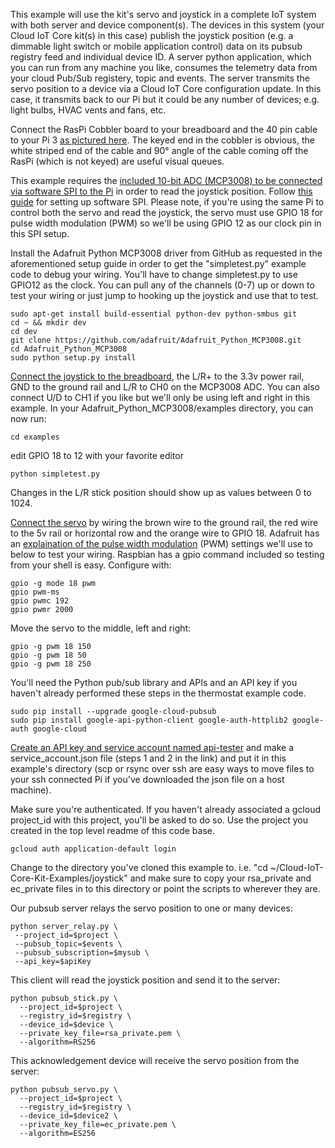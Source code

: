 This example will use the kit's servo and joystick in a complete IoT system with both server and device component(s). The devices in this system (your Cloud IoT Core kit(s) in this case) publish the joystick position (e.g. a dimmable light switch or mobile application control) data on its pubsub registry feed and individual device ID. A server python application, which you can run from any machine you like, consumes the telemetry data from your cloud Pub/Sub registery, topic and events. The server transmits the servo position to a device via a Cloud IoT Core configuration update. In this case, it transmits back to our Pi but it could be any number of devices; e.g. light bulbs, HVAC vents and fans, etc.

Connect the RasPi Cobbler board to your breadboard and the 40 pin cable to your Pi 3 [as pictured here](https://cdn-shop.adafruit.com/970x728/2029-01.jpg). The keyed end in the cobbler is obvious, the white striped end of the cable and 90° angle of the cable coming off the RasPi (which is not keyed) are useful visual queues.

This example requires the [included 10-bit ADC (MCP3008) to be connected via software SPI to the Pi](https://github.com/ARM-software/Cloud-IoT-Core-Kit-Examples/blob/master/joystick/joystick_wiring.png?raw=true) in order to read the joystick position. Follow [this guide](https://learn.adafruit.com/raspberry-pi-analog-to-digital-converters/mcp3008) for setting up software SPI. Please note, if you're using the same Pi to control both the servo and read the joystick, the servo must use GPIO 18 for pulse width modulation (PWM) so we'll be using GPIO 12 as our clock pin in this SPI setup.

Install the Adafruit Python MCP3008 driver from GitHub as requested in the aforementioned setup guide in order to get the "simpletest.py" example code to debug your wiring. You'll have to change simpletest.py to use GPIO12 as the clock. You can pull any of the channels (0-7) up or down to test your wiring or just jump to hooking up the joystick and use that to test.

    sudo apt-get install build-essential python-dev python-smbus git
    cd ~ && mkdir dev
    cd dev
    git clone https://github.com/adafruit/Adafruit_Python_MCP3008.git
    cd Adafruit_Python_MCP3008
    sudo python setup.py install

[Connect the joystick to the breadboard](https://github.com/ARM-software/Cloud-IoT-Core-Kit-Examples/blob/master/joystick/joystick_wiring.png?raw=true), the L/R+ to the 3.3v power rail, GND to the ground rail and L/R to CH0 on the MCP3008 ADC. You can also connect U/D to CH1 if you like but we'll only be using left and right in this example. In your Adafruit_Python_MCP3008/examples directory, you can now run:

    cd examples
    
edit GPIO 18 to 12 with your favorite editor
    
    python simpletest.py
   

Changes in the L/R stick position should show up as values between 0 to 1024.

[Connect the servo](https://github.com/ARM-software/Cloud-IoT-Core-Kit-Examples/blob/master/joystick/joystick_wiring.png?raw=true) by wiring the brown wire to the ground rail, the red wire to the 5v rail or horizontal row and the orange wire to GPIO 18. Adafruit has an [explaination of the pulse width modulation](https://learn.adafruit.com/adafruits-raspberry-pi-lesson-8-using-a-servo-motor/software) (PWM) settings we'll use to below to test your wiring. Raspbian has a gpio command included so testing from your shell is easy. Configure with:
    
    gpio -g mode 18 pwm
    gpio pwm-ms
    gpio pwmc 192
    gpio pwmr 2000

Move the servo to the middle, left and right:
    
    gpio -g pwm 18 150
    gpio -g pwm 18 50
    gpio -g pwm 18 250

You'll need the Python pub/sub library and APIs and an API key if you haven't already performed these steps in the thermostat example code.

    sudo pip install --upgrade google-cloud-pubsub
    sudo pip install google-api-python-client google-auth-httplib2 google-auth google-cloud

[Create an API key and service account named api-tester](https://cloud.google.com/iot/docs/samples/end-to-end-sample#create_your_credentials) and make a service_account.json file (steps 1 and 2 in the link) and put it in this example's directory (scp or rsync over ssh are easy ways to move files to your ssh connected Pi if you've downloaded the json file on a host machine).

Make sure you're authenticated. If you haven't already associated a gcloud project_id with this project, you'll be asked to do so. Use the project you created in the top level readme of this code base.

    gcloud auth application-default login

Change to the directory you've cloned this example to. i.e. "cd ~/Cloud-IoT-Core-Kit-Examples/joystick" and make sure to copy your rsa_private and ec_private files in to this directory or point the scripts to wherever they are.

Our pubsub server relays the servo position to one or many devices:

    python server_relay.py \
     --project_id=$project \
     --pubsub_topic=$events \
     --pubsub_subscription=$mysub \
     --api_key=$apiKey 

This client will read the joystick position and send it to the server:

    python pubsub_stick.py \
      --project_id=$project \
      --registry_id=$registry \
      --device_id=$device \
      --private_key_file=rsa_private.pem \
      --algorithm=RS256

This acknowledgement device will receive the servo position from the server:

    python pubsub_servo.py \
      --project_id=$project \
      --registry_id=$registry \
      --device_id=$device2 \
      --private_key_file=ec_private.pem \
      --algorithm=ES256
